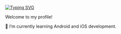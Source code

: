 [![Typing SVG](https://readme-typing-svg.demolab.com?font=Fira+Code&weight=500&duration=2999&pause=1000&color=F73BA1&random=false&width=435&lines=new+Software+Engineer;%3C+Full+Stack+Developer+%2F%3E)](https://git.io/typing-svg)

Welcome to my profile!

🌱 I’m currently learning Android and iOS development.

<!--
**tomscdxvi/tomscdxvi** is a ✨ _special_ ✨ repository because its `README.md` (this file) appears on your GitHub profile.
-->
